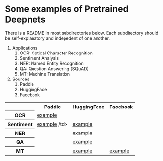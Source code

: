 # Some examples of Pretrained Deepnets

There is a README in most subdirectories below.  Each subdirectory should be self-explanatory and indepedent of one another.

<ol>
<li>Applications
<ol>
<li>OCR: Optical Character Recognition</li>
<li>Sentiment Analysis</li>
<li>NER: Named Entity Recognition</li>
<li>QA: Question Answering (SQuAD)</li>
<li>MT: Machine Translation</li>
</ol></li>

<li>Sources
<ol>
<li>Paddle</li>
<li>HuggingFace</li>
<li>Facebook</li>
</ol></li>
</ol>

<table>
<tr> <th> </th> <th> Paddle </th> <th> HuggingFace </th> <th> Facebook </th> </tr>
<tr> <th> OCR </th> <td> <a href="ORC">example</a> </td> <td> </td> <td> </td> </tr>
<tr> <th> Sentiment </th> <td> <a href="sentiment">example</a> /td> <td> <a href="HuggingFace_pipeline">example</a>  </td> <td> </td> </tr>
<tr> <th> NER </th> <td> </td> <td> <a href="HuggingFace_pipeline">example</a> </td> <td> </td> </tr>
<tr> <th> QA </th> <td> </td> <td> <a href="HuggingFace_pipeline">example</a> </td> <td> </td> </tr>
<tr> <th> MT </th> <td> </td> <td> <a href="HuggingFace_pipeline">example</a> </td> <td> <a href="translate">example</a> </td> </tr>
</table>
